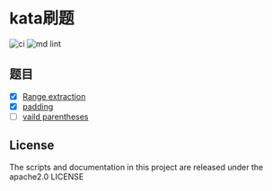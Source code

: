 # kata刷题

![ci](https://github.com/63isOK/kata/workflows/ci-test/badge.svg)
![md lint](https://github.com/63isOK/kata/workflows/md-lint/badge.svg)

## 题目

- [x] [Range extraction](/codewars/range.extraction/README.md)
- [x] [padding](/codewars/padding/README.md)
- [ ] [vaild parentheses](/codewars/parentheses/README.md)

## License

The scripts and documentation in this project are released under the  apache2.0 LICENSE
